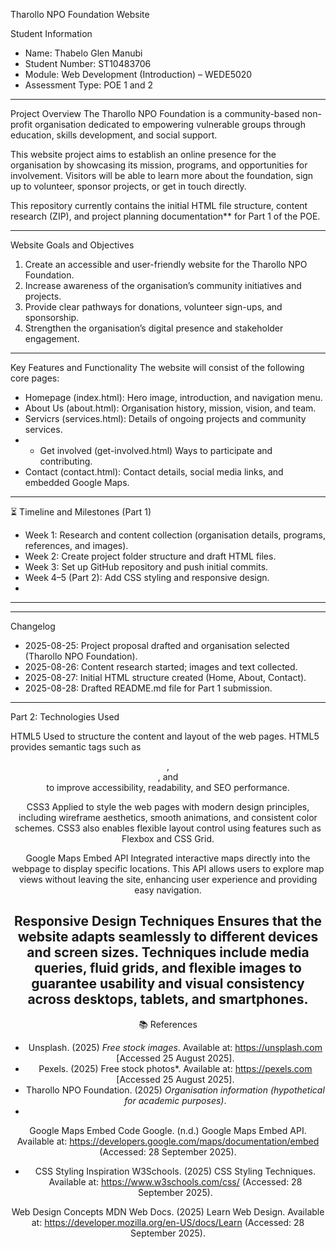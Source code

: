 Tharollo NPO Foundation Website

 Student Information
- Name: Thabelo Glen Manubi
- Student Number: ST10483706 
- Module: Web Development (Introduction) – WEDE5020 
- Assessment Type: POE 1 and 2

---

 Project Overview
The Tharollo NPO Foundation is a community-based non-profit organisation dedicated to empowering vulnerable groups through education, skills development, and social support.  

This website project aims to establish an online presence for the organisation by showcasing its mission, programs, and opportunities for involvement. Visitors will be able to learn more about the foundation, sign up to volunteer, sponsor projects, or get in touch directly.  

This repository currently contains the initial HTML file structure, content research (ZIP), and project planning documentation** for Part 1 of the POE.  

---

 Website Goals and Objectives
1. Create an accessible and user-friendly website for the Tharollo NPO Foundation.  
2. Increase awareness of the organisation’s community initiatives and projects.  
3. Provide clear pathways for donations, volunteer sign-ups, and sponsorship.  
4. Strengthen the organisation’s digital presence and stakeholder engagement.

---

Key Features and Functionality
The website will consist of the following core pages:  

- Homepage (index.html): Hero image, introduction, and navigation menu.  
- About Us (about.html): Organisation history, mission, vision, and team.  
- Servicrs (services.html): Details of ongoing projects and community services.
- - Get involved (get-involved.html) Ways  to participate and contributing.
- Contact (contact.html): Contact details, social media links, and embedded Google Maps.
 

---

⏳ Timeline and Milestones (Part 1)
- Week 1: Research and content collection (organisation details, programs, references, and images).  
- Week 2: Create project folder structure and draft HTML files.
- Week 3: Set up GitHub repository and push initial commits.
- Week 4–5 (Part 2): Add CSS styling and responsive design.  
- 

---
---

Changelog
- 2025-08-25: Project proposal drafted and organisation selected (Tharollo NPO Foundation).  
- 2025-08-26: Content research started; images and text collected.  
- 2025-08-27: Initial HTML structure created (Home, About, Contact).  
- 2025-08-28: Drafted README.md file for Part 1 submission.

-----------
Part 2: Technologies Used

HTML5
Used to structure the content and layout of the web pages. HTML5 provides semantic tags such as <header>, <section>, and <footer> to improve accessibility, readability, and SEO performance.

CSS3
Applied to style the web pages with modern design principles, including wireframe aesthetics, smooth animations, and consistent color schemes. CSS3 also enables flexible layout control using features such as Flexbox and CSS Grid.

Google Maps Embed API
Integrated interactive maps directly into the webpage to display specific locations. This API allows users to explore map views without leaving the site, enhancing user experience and providing easy navigation.

Responsive Design Techniques
Ensures that the website adapts seamlessly to different devices and screen sizes. Techniques include media queries, fluid grids, and flexible images to guarantee usability and visual consistency across desktops, tablets, and smartphones.
---

 📚 References
- Unsplash. (2025) *Free stock images*. Available at: https://unsplash.com [Accessed 25 August 2025].  
- Pexels. (2025) Free stock photos*. Available at: https://pexels.com [Accessed 25 August 2025].  
- Tharollo NPO Foundation. (2025) *Organisation information (hypothetical for academic purposes)*.
- 
Google Maps Embed Code
Google. (n.d.) Google Maps Embed API. Available at: https://developers.google.com/maps/documentation/embed
 (Accessed: 28 September 2025).

- CSS Styling Inspiration
W3Schools. (2025) CSS Styling Techniques. Available at: https://www.w3schools.com/css/
 (Accessed: 28 September 2025).

Web Design Concepts
MDN Web Docs. (2025) Learn Web Design. Available at: https://developer.mozilla.org/en-US/docs/Learn
 (Accessed: 28 September 2025).


